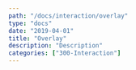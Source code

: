 ```yaml
---
path: "/docs/interaction/overlay"
type: "docs"
date: "2019-04-01"
title: "Overlay"
description: "Description"
categories: ["300-Interaction"]
---
```

